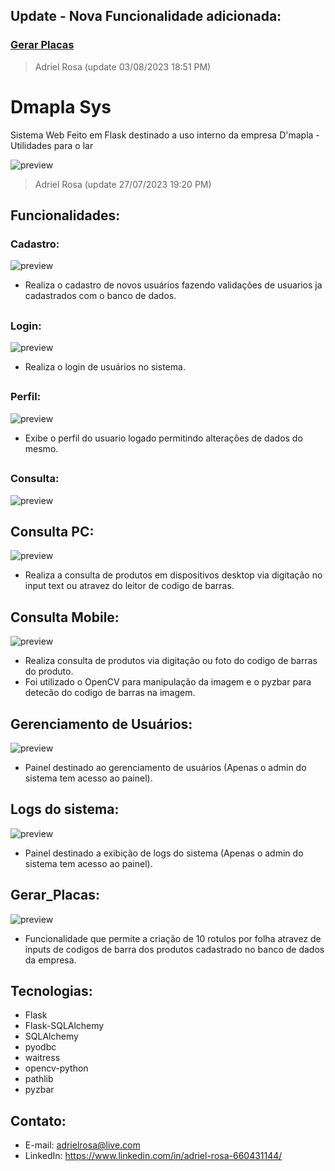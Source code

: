 ## Update - Nova Funcionalidade adicionada:
### [Gerar Placas](#Gerar_Placas:)
> Adriel Rosa (update 03/08/2023  18:51 PM)

# Dmapla Sys

Sistema Web Feito em Flask destinado a uso interno da empresa D'mapla - Utilidades para o lar

![preview](./demo/representation.png)

> Adriel Rosa (update 27/07/2023  19:20 PM)

## Funcionalidades: 

### Cadastro:

![preview](./demo/cadastro_sis.png)

- Realiza o cadastro de novos usuários fazendo validações de usuarios ja cadastrados com o banco de dados.

##

### Login:

![preview](./demo/login_sis.png)

- Realiza o login de usuários no sistema.

##

### Perfil:

![preview](./demo/perfil_sis.png)

- Exibe o perfil do usuario logado permitindo alterações de dados do mesmo.

##

###  Consulta:

![preview](./demo/consulta_produto.png)

##

  ## Consulta PC:

  ![preview](./demo/consulta-pc.gif)
  
  - Realiza a consulta de produtos em dispositivos desktop via digitação no input text ou atravez do leitor de codigo de barras.
  
  ###
  
  ## Consulta Mobile:

  ![preview](./demo/consulta-phone.gif)
  
  - Realiza consulta de produtos via digitação ou foto do codigo de barras do produto.
  - Foi utilizado o OpenCV para manipulação da imagem e o pyzbar para detecão do codigo de barras na imagem.
  
  ###
  
  ## Gerenciamento de Usuários:

  ![preview](./demo/user_manager.png)
  
  - Painel destinado ao gerenciamento de usuários (Apenas o admin do sistema tem acesso ao painel).
  
  ###

  ## Logs do sistema:

  ![preview](./demo/log_sys.png)
  
  - Painel destinado a exibição de logs do sistema (Apenas o admin do sistema tem acesso ao painel).

  ###

  ## Gerar_Placas:

  ![preview](./demo/gerar-placas.gif)
  
  - Funcionalidade que permite a criação de 10 rotulos por folha atravez de inputs de codigos de barra dos produtos cadastrado no banco de dados da empresa.
  
  ###

 ##
 
 ## Tecnologias:
 - Flask
 - Flask-SQLAlchemy
 - SQLAlchemy
 - pyodbc
 - waitress
 - opencv-python
 - pathlib
 - pyzbar
 
 ## Contato:
 
 - E-mail: adrielrosa@live.com 
 - LinkedIn: https://www.linkedin.com/in/adriel-rosa-660431144/
